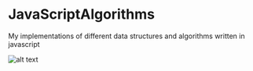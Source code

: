 # JavaScriptAlgorithms
My implementations of different data structures and algorithms written in javascript

![alt text](https://qph.ec.quoracdn.net/main-qimg-78529cbc00344d9acc0c6f08d8c1d333)
